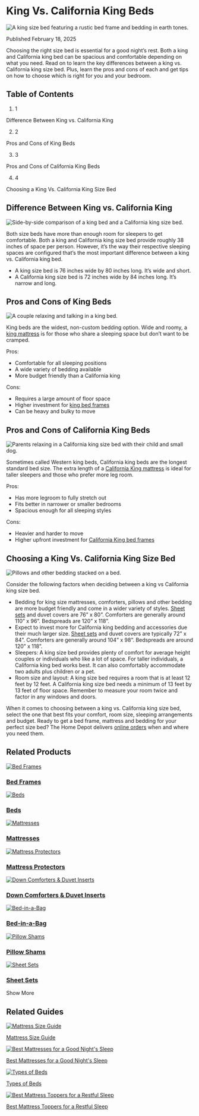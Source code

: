# King Vs. California King Beds

![A king size bed featuring a rustic bed frame and bedding in earth tones.](https://dam.thdstatic.com/content/production/bD1GEY1Bt0pxfYFlkkNOdA/x9IHzGNl_WMD8D4KysLk7w/Original%20file/king-vs-california-king-beds-hero.jpg)

Published February 18, 2025

Choosing the right size bed is essential for a good night’s rest. Both a king and California king bed can be spacious and comfortable depending on what you need. Read on to learn the key differences between a king vs. California king size bed. Plus, learn the pros and cons of each and get tips on how to choose which is right for you and your bedroom.

## Table of Contents

  1. 1

Difference Between King vs. California King

  2. 2

Pros and Cons of King Beds

  3. 3

Pros and Cons of California King Beds

  4. 4

Choosing a King Vs. California King Size Bed




## Difference Between King vs. California King

![Side-by-side comparison of a king bed and a California king size bed.](https://dam.thdstatic.com/content/production/HkrNmDXkc6_62ky_xrjfAA/KaCscLXakdJDpm5bAcL8gQ/Original%20file/king-vs-california-king-beds-section-1.jpg)

Both size beds have more than enough room for sleepers to get comfortable. Both a king and California king size bed provide roughly 38 inches of space per person. However, it’s the way their respective sleeping spaces are configured that’s the most important difference between a king vs. California king bed.

  * A king size bed is 76 inches wide by 80 inches long. It’s wide and short.
  * A California king size bed is 72 inches wide by 84 inches long. It’s narrow and long.



## Pros and Cons of King Beds

![A couple relaxing and talking in a king bed.](https://dam.thdstatic.com/content/production/_uapxC7P0jb54Vt8EbK52w/aehS0oaklDNZ9jGbNoIjNQ/Original%20file/king-vs-california-king-beds-section-2.jpg)

King beds are the widest, non-custom bedding option. Wide and roomy, a [king mattress](https://www.homedepot.com/b/Furniture-Bedroom-Furniture-Mattresses/King/N-5yc1vZc7oeZ1z0zdjr) is for those who share a sleeping space but don’t want to be cramped.

Pros:

  * Comfortable for all sleeping positions
  * A wide variety of bedding available
  * More budget friendly than a California king



Cons:

  * Requires a large amount of floor space
  * Higher investment for [king bed frames](https://www.homedepot.com/b/Furniture-Bedroom-Furniture-Beds/King/N-5yc1vZc7ohZ1z0zdjr)
  * Can be heavy and bulky to move



## Pros and Cons of California King Beds

![Parents relaxing in a California king size bed with their child and small dog.](https://dam.thdstatic.com/content/production/twRuLGH9Y5gGOD9SuY5B0g/VYNEQHRSjUOVABs_0sxy2Q/Original%20file/king-vs-california-king-beds-section-3.jpg)

Sometimes called Western king beds, California king beds are the longest standard bed size. The extra length of a [California King mattress](https://www.homedepot.com/b/Furniture-Bedroom-Furniture-Mattresses/California-King/N-5yc1vZc7oeZ1z0z5i8) is ideal for taller sleepers and those who prefer more leg room.

Pros:

  * Has more legroom to fully stretch out
  * Fits better in narrower or smaller bedrooms
  * Spacious enough for all sleeping styles



Cons:

  * Heavier and harder to move
  * Higher upfront investment for [California King bed frames](https://www.homedepot.com/b/Furniture-Bedroom-Furniture-Beds/King/N-5yc1vZc7ohZ1z0zdjr)



## Choosing a King Vs. California King Size Bed

![Pillows and other bedding stacked on a bed.](https://dam.thdstatic.com/content/production/ztxTB2vQAL5ocJIGymvhHw/hzf_xqSuGcCQWlytPEQYMQ/Original%20file/king-vs-california-king-beds-section-4.jpg)

Consider the following factors when deciding between a king vs California king size bed.

  * Bedding for king size mattresses, comforters, pillows and other bedding are more budget friendly and come in a wider variety of styles. [Sheet sets](https://www.homedepot.com/b/Home-Decor-Bedding-Bed-Sheets/King/N-5yc1vZc1kdZ1z0zdjr) and duvet covers are 76” x 80”. Comforters are generally around 110” x 96”. Bedspreads are 120” x 118”.
  * Expect to invest more for California king bedding and accessories due their much larger size. [Sheet sets](https://www.homedepot.com/b/Home-Decor-Bedding-Bed-Sheets-Sheet-Sets/California-King/N-5yc1vZ2fkpc4bZ1z0z5i8) and duvet covers are typically 72” x 84”. Comforters are generally around 104” x 98”. Bedspreads are around 120” x 118”.
  * Sleepers: A king size bed provides plenty of comfort for average height couples or individuals who like a lot of space. For taller individuals, a California king bed works best. It can also comfortably accommodate two adults plus children or a pet.
  * Room size and layout: A king size bed requires a room that is at least 12 feet by 12 feet. A California king size bed needs a minimum of 13 feet by 13 feet of floor space. Remember to measure your room twice and factor in any windows and doors.



When it comes to choosing between a king vs. California king size bed, select the one that best fits your comfort, room size, sleeping arrangements and budget. Ready to get a bed frame, mattress and bedding for your perfect size bed? The Home Depot delivers [online orders](https://www.homedepot.com/c/About_Your_Online_Order) when and where you need them.

## Related Products

[![Bed Frames](https://www.homedepot.com/catalog/productImages/1000/d2/d2b6a228-271e-4669-a6d1-f8425274ea85_1000.jpg)](https://www.homedepot.com/b/N-5yc1vZceuq)

### [Bed Frames](https://www.homedepot.com/b/N-5yc1vZceuq)

[![Beds](https://www.homedepot.com/catalog/productImages/1000/63/6341cd8d-04d4-40ca-a3c9-ce8b215ee3b1_1000.jpg)](https://www.homedepot.com/b/N-5yc1vZc7oh)

### [Beds](https://www.homedepot.com/b/N-5yc1vZc7oh)

[![Mattresses](https://www.homedepot.com/catalog/productImages/1000/35/354f988f-a6ba-415d-8642-faf3f7e3e25e_1000.jpg)](https://www.homedepot.com/b/N-5yc1vZc7oe)

### [Mattresses](https://www.homedepot.com/b/N-5yc1vZc7oe)

[![Mattress Protectors](https://www.homedepot.com/catalog/productImages/1000/7c/7c328fa6-3ebf-44f2-83f3-dc60e5bb7f35_1000.jpg)](https://www.homedepot.com/b/N-5yc1vZc306)

### [Mattress Protectors](https://www.homedepot.com/b/N-5yc1vZc306)

[![Down Comforters & Duvet Inserts](https://www.homedepot.com/catalog/productImages/1000/33/33014d39-b210-48d3-8518-2f9edb3d2084_1000.jpg)](https://www.homedepot.com/b/N-5yc1vZcjfd)

### [Down Comforters & Duvet Inserts](https://www.homedepot.com/b/N-5yc1vZcjfd)

[![Bed-in-a-Bag](https://www.homedepot.com/catalog/productImages/1000/59/59bde5ae-a303-49e0-830c-1b20af8f72ea_1000.jpg)](https://www.homedepot.com/b/N-5yc1vZ2fkp9ok)

### [Bed-in-a-Bag](https://www.homedepot.com/b/N-5yc1vZ2fkp9ok)

[![Pillow Shams](https://www.homedepot.com/catalog/productImages/1000/29/2982dcb3-e0c7-4273-b767-f9cac0ad6bf1_1000.jpg)](https://www.homedepot.com/b/N-5yc1vZ2fkpfbj)

### [Pillow Shams](https://www.homedepot.com/b/N-5yc1vZ2fkpfbj)

[![Sheet Sets](https://www.homedepot.com/catalog/productImages/1000/a9/a9a9a2f8-f5a3-42ce-9110-404ab9c88e58_1000.jpg)](https://www.homedepot.com/b/N-5yc1vZ2fkpc4b)

### [Sheet Sets](https://www.homedepot.com/b/N-5yc1vZ2fkpc4b)

Show More

## Related Guides

[![Mattress Size Guide								](https://dam.thdstatic.com/content/production/Bb5N0CRbR3XoFitFPCJ8jg/-loOE45vZD6xfPXkcMRg2A/Original%20file/mattress-size-guide-hero.jpg)](https://www.homedepot.com/c/ah/mattress-sizes/9ba683603be9fa5395fab9014e74946f)

[Mattress Size Guide ](https://www.homedepot.com/c/ah/mattress-sizes/9ba683603be9fa5395fab9014e74946f)

[![Best Mattresses for a Good Night's Sleep](https://i3.ytimg.com/vi/JiVjO86dDr8/maxresdefault.jpg)](https://www.homedepot.com/c/ab/best-mattresses-for-a-good-nights-sleep/9ba683603be9fa5395fab907123351f)

[Best Mattresses for a Good Night's Sleep](https://www.homedepot.com/c/ab/best-mattresses-for-a-good-nights-sleep/9ba683603be9fa5395fab907123351f)

[![Types of Beds](https://dam.thdstatic.com/content/production/hYOibu_XrC_cOvLDK5lQXg/rB3YVdAOkqeDF9lgQKsPiA/Original%20file/types-of-beds-hero.jpg)](https://www.homedepot.com/c/ab/types-of-beds/9ba683603be9fa5395fab901a7125f0e)

[Types of Beds](https://www.homedepot.com/c/ab/types-of-beds/9ba683603be9fa5395fab901a7125f0e)

[![Best Mattress Toppers for a Restful Sleep](https://i3.ytimg.com/vi/6HvOSTkTeFg/maxresdefault.jpg)](https://www.homedepot.com/c/ab/best-mattress-toppers/9ba683603be9fa5395fab9010a62550e)

[Best Mattress Toppers for a Restful Sleep](https://www.homedepot.com/c/ab/best-mattress-toppers/9ba683603be9fa5395fab9010a62550e)